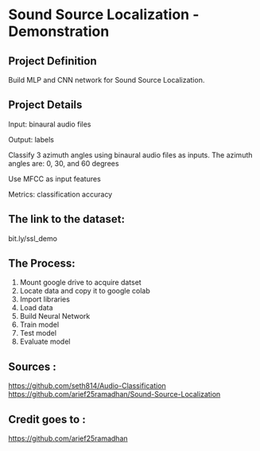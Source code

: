 # Sound Source Localization - Demonstration

## Project Definition
Build MLP and CNN network for Sound Source Localization.

## Project Details
Input: binaural audio files

Output: labels

Classify 3 azimuth angles using binaural audio files as inputs. The azimuth angles are: 0, 30, and 60 degrees

Use MFCC as input features

Metrics: classification accuracy

## The link to the dataset:
bit.ly/ssl_demo

## The Process:
1. Mount google drive to acquire datset
2. Locate data and copy it to google colab
3. Import libraries
4. Load data
5. Build Neural Network
6. Train model
7. Test model
8. Evaluate model

## Sources :
https://github.com/seth814/Audio-Classification
https://github.com/arief25ramadhan/Sound-Source-Localization

## Credit goes to :
https://github.com/arief25ramadhan
